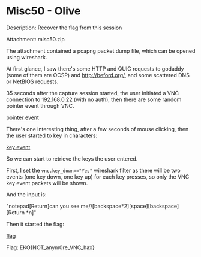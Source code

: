# Misc50 - Olive
Description: Recover the flag from this session

Attachment: misc50.zip

The attachment contained a pcapng packet dump file, which can be opened using wireshark.

At first glance, I saw there's some HTTP and QUIC requests to godaddy (some of them are OCSP) and  http://beford.org/, and some scattered DNS or NetBIOS requests.

35 seconds after the capture session started, the user initiated a VNC connection to 192.168.0.22 (with no auth), then there are some random pointer event through VNC.

[pointer event](http://i.imgur.com/A4ybu7A.png)

There's one interesting thing, after a few seconds of mouse clicking, then the user started to key in characters:

[key event](http://i.imgur.com/MTjkSh1.png)

So we can start to retrieve the keys the user entered.

First, I set the `vnc.key_down=="Yes"` wireshark filter as there will be two events (one key down, one key up) for each key presses, so only the VNC key event packets will be shown.

And the input is:

"notepad[Return]can you see me//[backspace*2][space][backspace][Return *n]"

Then it started the flag:

[flag](http://i.imgur.com/oBRTd22.png)


Flag: EKO{NOT_anym0re_VNC_hax}
